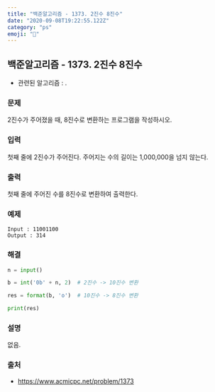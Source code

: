 ```yaml
---
title: "백준알고리즘 - 1373. 2진수 8진수"
date: "2020-09-08T19:22:55.122Z"
category: "ps"
emoji: "🌄"
---
```


## 백준알고리즘 - 1373. 2진수 8진수

- 관련된 알고리즘 : .

### 문제

2진수가 주어졌을 때, 8진수로 변환하는 프로그램을 작성하시오.

### 입력

첫째 줄에 2진수가 주어진다. 주어지는 수의 길이는 1,000,000을 넘지 않는다.

### 출력

첫째 줄에 주어진 수를 8진수로 변환하여 출력한다.

### 예제

```
Input : 11001100
Output : 314
```

### 해결

```python
n = input()

b = int('0b' + n, 2)  # 2진수 -> 10진수 변환

res = format(b, 'o')  # 10진수 -> 8진수 변환

print(res)
```

### 설명

없음.

### 출처

- https://www.acmicpc.net/problem/1373
